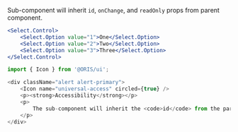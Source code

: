 
Sub-component will inherit `id`, `onChange`, and `readOnly` props from parent component.

```jsx static
<Select.Control>
    <Select.Option value="1">One</Select.Option>
    <Select.Option value="2">Two</Select.Option>
    <Select.Option value="3">Three</Select.Option>
</Select.Control>
```

```js noeditor
import { Icon } from '@ORIS/ui';

<div className="alert alert-primary">
    <Icon name="universal-access" circled={true} />
    <p><strong>Accessibility</strong></p>
    <p>
        The sub-component will inherit the <code>id</code> from the parent component and will be automatically associated with the <code>Select.Label</code>.
    </p>
</div>
```